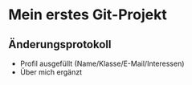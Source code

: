 # Mein erstes Git-Projekt

## Änderungsprotokoll
- Profil ausgefüllt (Name/Klasse/E-Mail/Interessen)
- Über mich ergänzt
